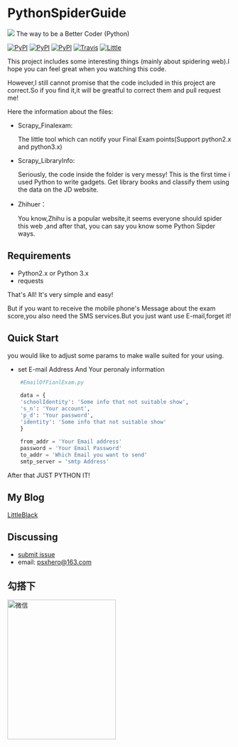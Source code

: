 # PythonSpiderGuide
![](http://oqt1kimnz.bkt.clouddn.com/149873084795384.png)
The way to be a Better Coder (Python)



[![PyPI](https://img.shields.io/badge/doc-20%25-yellow.svg)]()
[![PyPI](https://img.shields.io/pypi/pyversions/Django.svg)]()
[![PyPI](https://img.shields.io/badge/platform-Linux%2FWin-green.svg)]()
[![Travis](https://img.shields.io/travis/rust-lang/rust.svg)]()
[![Little](https://img.shields.io/badge/PowerBy-LittleBlack-red.svg)](psxjoy.me)

This project includes some interesting things (mainly about spidering web).I hope you can feel great when you watching this code.

However,I still cannot promise that the code included in this project are correct.So if you find it,it will be greatful to correct them and pull request me!

Here the information about the files:

* Scrapy_Finalexam:

  The little tool which can notify your Final Exam points(Support python2.x and python3.x)
* Scrapy_LibraryInfo:
 
  Seriously, the code inside the folder is very messy! This is the first time i used Python to write gadgets. Get library books and    classify them using the data on the JD website.
* Zhihuer：

  You know,Zhihu is a popular website,it seems everyone should spider this web ,and after that, you can say you know some Python Sipder ways.
 

## Requirements

* Python2.x or Python 3.x
* requests

 That's All! It's very simple and easy!

 But if you want to receive the mobile phone's Message about the exam score,you also need the SMS services.But you just want use E-mail,forget it!

## Quick Start

you would like to adjust some params to make walle suited for your using.

* set E-mail Address And Your peronaly information

```python
    #EmailOfFianlExam.py
    
    data = {
    'schoolIdentity': 'Some info that not suitable show',
    's_n': 'Your account',
    'p_d': 'Your password',
    'identity': 'Some info that not suitable show'
    }
    
    from_addr = 'Your Email address'
    password = 'Your Email Password'
    to_addr = 'Which Email you want to send'
    smtp_server = 'smtp Address'
```
After that 
JUST PYTHON IT!
 

## My Blog
[LittleBlack](http://psxjoy.me/)




Discussing
----------
- [submit issue](https://github.com/elegantking//PythonSpiderGuide/new)
- email: psxhero@163.com

勾搭下
----
<img src="http://oqt1kimnz.bkt.clouddn.com/IMG_0177.JPG" width="244" height="314" alt="微信" align=left />




